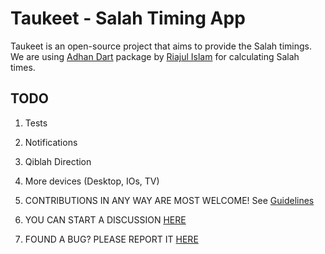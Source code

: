 # Taukeet - Salah Timing App

Taukeet is an open-source project that aims to provide the Salah timings. We are using [Adhan Dart](https://github.com/iamriajul/adhan-dart) package by [Riajul Islam](https://github.com/iamriajul) for calculating Salah times.

## TODO

1. Tests
2. Notifications
3. Qiblah Direction
4. More devices (Desktop, IOs, TV)

1. CONTRIBUTIONS IN ANY WAY ARE MOST WELCOME! See [Guidelines](CONTRIBUTING.md)
2. YOU CAN START A DISCUSSION [HERE](https://github.com/f24aalam/taukeet/discussions)
3. FOUND A BUG? PLEASE REPORT IT [HERE](https://github.com/f24aalam/taukeet/issues)

